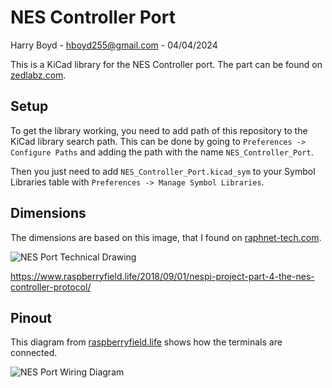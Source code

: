 # NES Controller Port

Harry Boyd - hboyd255@gmail.com - 04/04/2024

This is a KiCad library for the NES Controller port. The part can be found on
[zedlabz.com](https://www.zedlabz.com/products/controller-connector-port-for-nintendo-nes-console-7-pin-90-degree-replacement-2-pack-black-zedlabz?_pos=8&_sid=b3d25e834&_ss=r).

## Setup

To get the library working, you need to add path of this repository to the KiCad
library search path. This can be done by going to
`Preferences -> Configure Paths` and adding the path with the name
`NES_Controller_Port`.

Then you just need to add `NES_Controller_Port.kicad_sym` to your Symbol
Libraries table with `Preferences -> Manage Symbol Libraries`.

## Dimensions

The dimensions are based on this image, that I found on
[raphnet-tech.com](https://www.raphnet-tech.com/products/nes_controller_connector/index.php).

![NES Port Technical Drawing](https://www.raphnet-tech.com/products/nes_controller_connector/nes_connector_ra_dims.png)

https://www.raspberryfield.life/2018/09/01/nespi-project-part-4-the-nes-controller-protocol/

## Pinout

This diagram from
[raspberryfield.life](https://www.raspberryfield.life/2018/09/01/nespi-project-part-4-the-nes-controller-protocol/)
shows how the terminals are connected.

![NES Port Wiring Diagram](https://www.raspberryfield.life/wp-content/uploads/2018/08/NESPi_part4_web1.jpg)

